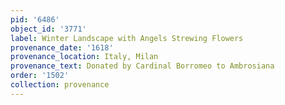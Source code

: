 ```yaml
---
pid: '6486'
object_id: '3771'
label: Winter Landscape with Angels Strewing Flowers
provenance_date: '1618'
provenance_location: Italy, Milan
provenance_text: Donated by Cardinal Borromeo to Ambrosiana
order: '1502'
collection: provenance
---
```

